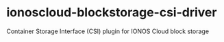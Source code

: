 # ionoscloud-blockstorage-csi-driver

Container Storage Interface (CSI) plugin for IONOS Cloud block storage
